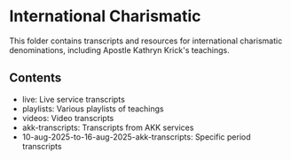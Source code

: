 # International Charismatic

This folder contains transcripts and resources for international charismatic denominations, including Apostle Kathryn Krick's teachings.

## Contents

- live: Live service transcripts
- playlists: Various playlists of teachings
- videos: Video transcripts
- akk-transcripts: Transcripts from AKK services
- 10-aug-2025-to-16-aug-2025-akk-transcripts: Specific period transcripts